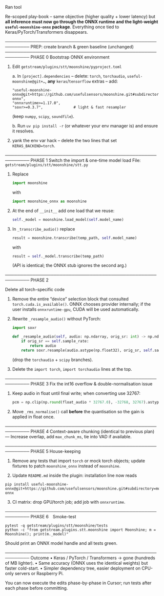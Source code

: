 

Ran tool

Re-scoped play-book – same objective (higher quality + lower latency) but
**all inference must now go through the ONNX runtime and the light-weight
`useful-moonshine-onnx` package**.
Everything once tied to Keras/PyTorch/Transformers disappears.

──────────────────────────────────────────────────────────
PREP: create branch & green baseline (unchanged)
──────────────────────────────────────────────────────────
PHASE 0 Bootstrap ONNX environment
1. Edit `getstream/plugins/stt/moonshine/pyproject.toml`

   a. In `[project].dependencies`
      – delete: `torch`, `torchaudio`, `useful-moonshine@git+…`, **any** `keras`/`tensorflow` extras
      – add:
      ```
      "useful-moonshine-onnx@git+https://github.com/usefulsensors/moonshine.git#subdirectory=moonshine-onnx",
      "onnxruntime>=1.17.0",
      "soxr>=0.3.7",              # light & fast resampler
      ```
      (keep `numpy`, `scipy`, `soundfile`).

   b. Run `uv pip install -r` (or whatever your env manager is) and ensure it resolves.

2. yank the env var hack
   – delete the two lines that set `KERAS_BACKEND=torch`.

──────────────────────────────────────────────────────────
PHASE 1 Switch the import & one-time model load
File: `getstream/plugins/stt/moonshine/stt.py`

1. Replace
   ```python
   import moonshine
   ```
   with
   ```python
   import moonshine_onnx as moonshine
   ```

2. At the end of `__init__` add one load that we reuse:

   ```python
   self._model = moonshine.load_model(self.model_name)
   ```

3. In `_transcribe_audio()` replace

   ```python
   result = moonshine.transcribe(temp_path, self.model_name)
   ```
   with
   ```python
   result = self._model.transcribe(temp_path)
   ```

   (API is identical; the ONNX stub ignores the second arg.)

──────────────────────────────────────────────────────────
PHASE 2

Delete all torch-specific code
1. Remove the entire “device” selection block that consulted `torch.cuda.is_available()`.
   ONNX chooses provider internally; if the user installs `onnxruntime-gpu`, CUDA will be used automatically.

2. Rewrite `_resample_audio()` without PyTorch:

   ```python
   import soxr

   def _resample_audio(self, audio: np.ndarray, orig_sr: int) -> np.ndarray:
       if orig_sr == self.sample_rate:
           return audio
       return soxr.resample(audio.astype(np.float32), orig_sr, self.sample_rate).astype(np.int16)
   ```

   (drop the `torchaudio` + `scipy` branches).

3. Delete the `import torch`, `import torchaudio` lines at the top.

──────────────────────────────────────────────────────────
PHASE 3 Fix the int16 overflow & double-normalisation issue
1. Keep audio in float until final write; when converting use 32767:

   ```python
   pcm = np.clip(np.round(float_audio * 32767.0), -32768, 32767).astype(np.int16)
   ```

2. Move `_rms_normalise()` call **before** the quantisation so the gain is applied in float once.

──────────────────────────────────────────────────────────
PHASE 4 Context-aware chunking (identical to previous plan)
— Increase overlap, add `max_chunk_ms`, tie into VAD if available.

──────────────────────────────────────────────────────────
PHASE 5 House-keeping
1. Remove any tests that import `torch` or mock torch objects; update fixtures to patch `moonshine_onnx` instead of `moonshine`.

2. Update `README.md` inside the plugin: installation line now reads

```
pip install useful-moonshine-onnx@git+https://github.com/usefulsensors/moonshine.git#subdirectory=moonshine-onnx
```

3. CI matrix: drop GPU/torch job; add job with `onnxruntime`.

──────────────────────────────────────────────────────────
PHASE 6 Smoke-test
```
pytest -q getstream/plugins/stt/moonshine/tests
python -c "from getstream.plugins.stt.moonshine import Moonshine; m = Moonshine(); print(m._model)"
```
Should print an ONNX model handle and all tests green.

──────────────────────────────────────────────────────────
Outcome
• Keras / PyTorch / Transformers → gone (hundreds of MB lighter).
• Same accuracy (ONNX uses the identical weights) but faster cold-start.
• Simpler dependency tree, easier deployment on CPU-only servers or Raspberry Pi.

You can now execute the edits phase-by-phase in Cursor; run tests after each phase before committing.
